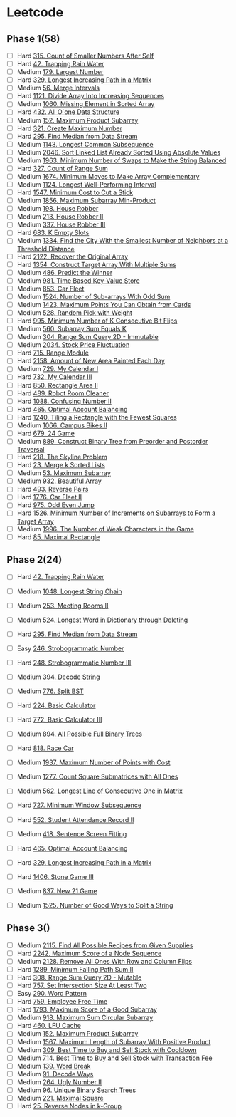 # Leetcode
## Phase 1(58)
- [ ] Hard [315. Count of Smaller Numbers After Self](https://leetcode.com/problems/count-of-smaller-numbers-after-self/)
- [ ] Hard [42. Trapping Rain Water](https://leetcode.com/problems/trapping-rain-water/)
- [ ] Medium [179. Largest Number](https://leetcode.com/problems/largest-number/)
- [ ] Hard [329. Longest Increasing Path in a Matrix](https://leetcode.com/problems/longest-increasing-path-in-a-matrix/)
- [ ] Medium [56. Merge Intervals](https://leetcode.com/problems/merge-intervals/)
- [ ] Hard [1121. Divide Array Into Increasing Sequences](https://leetcode.com/problems/divide-array-into-increasing-sequences/)
- [ ] Medium [1060. Missing Element in Sorted Array](https://leetcode.com/problems/missing-element-in-sorted-array/)
- [ ] Hard [432. All O\`one Data Structure](https://leetcode.com/problems/all-oone-data-structure/)
- [ ] Medium [152. Maximum Product Subarray](https://leetcode.com/problems/maximum-product-subarray/)
- [ ] Hard [321. Create Maximum Number](https://leetcode.com/problems/create-maximum-number/)
- [ ] Hard [295. Find Median from Data Stream](https://leetcode.com/problems/find-median-from-data-stream/)
- [ ] Medium [1143. Longest Common Subsequence](https://leetcode.com/problems/longest-common-subsequence/)
- [ ] Medium [2046. Sort Linked List Already Sorted Using Absolute Values](https://leetcode.com/problems/sort-linked-list-already-sorted-using-absolute-values/)
- [ ] Medium [1963. Minimum Number of Swaps to Make the String Balanced](https://leetcode.com/problems/minimum-number-of-swaps-to-make-the-string-balanced/)
- [ ] Hard [327. Count of Range Sum](https://leetcode.com/problems/count-of-range-sum/)
- [ ] Medium [1674. Minimum Moves to Make Array Complementary](https://leetcode.com/problems/minimum-moves-to-make-array-complementary/)
- [ ] Medium [1124. Longest Well-Performing Interval](https://leetcode.com/problems/longest-well-performing-interval/)
- [ ] Hard [1547. Minimum Cost to Cut a Stick](https://leetcode.com/problems/minimum-cost-to-cut-a-stick/)
- [ ] Medium [1856. Maximum Subarray Min-Product](https://leetcode.com/problems/maximum-subarray-min-product/)
- [ ] Medium [198. House Robber](https://leetcode.com/problems/house-robber/)
- [ ] Medium [213. House Robber II](https://leetcode.com/problems/house-robber-ii/)
- [ ] Medium [337. House Robber III](https://leetcode.com/problems/house-robber-iii/)
- [ ] Hard [683. K Empty Slots](https://leetcode.com/problems/k-empty-slots/)
- [ ] Medium [1334. Find the City With the Smallest Number of Neighbors at a Threshold Distance](https://leetcode.com/problems/find-the-city-with-the-smallest-number-of-neighbors-at-a-threshold-distance/)
- [ ] Hard [2122. Recover the Original Array](https://leetcode.com/problems/recover-the-original-array/)
- [ ] Hard [1354. Construct Target Array With Multiple Sums](https://leetcode.com/problems/construct-target-array-with-multiple-sums/)
- [ ] Medium [486. Predict the Winner](https://leetcode.com/problems/predict-the-winner/)
- [ ] Medium [981. Time Based Key-Value Store](https://leetcode.com/problems/time-based-key-value-store/)
- [ ] Medium [853. Car Fleet](https://leetcode.com/problems/car-fleet/)
- [ ] Medium [1524. Number of Sub-arrays With Odd Sum](https://leetcode.com/problems/number-of-sub-arrays-with-odd-sum/)
- [ ] Medium [1423. Maximum Points You Can Obtain from Cards](https://leetcode.com/problems/maximum-points-you-can-obtain-from-cards/)
- [ ] Medium [528. Random Pick with Weight](https://leetcode.com/problems/random-pick-with-weight/)
- [ ] Hard [995. Minimum Number of K Consecutive Bit Flips](https://leetcode.com/problems/minimum-number-of-k-consecutive-bit-flips/)
- [ ] Medium [560. Subarray Sum Equals K](https://leetcode.com/problems/subarray-sum-equals-k/)
- [ ] Medium [304. Range Sum Query 2D - Immutable](https://leetcode.com/problems/range-sum-query-2d-immutable/)
- [ ] Medium [2034. Stock Price Fluctuation](https://leetcode.com/problems/stock-price-fluctuation/)
- [ ] Hard [715. Range Module](https://leetcode.com/problems/range-module/)
- [ ] Hard [2158. Amount of New Area Painted Each Day](https://leetcode.com/problems/amount-of-new-area-painted-each-day/)
- [ ] Medium [729. My Calendar I](https://leetcode.com/problems/my-calendar-i/)
- [ ] Hard [732. My Calendar III](https://leetcode.com/problems/my-calendar-iii/)
- [ ] Hard [850. Rectangle Area II](https://leetcode.com/problems/rectangle-area-ii/)
- [ ] Hard [489. Robot Room Cleaner](https://leetcode.com/problems/robot-room-cleaner/)
- [ ] Hard [1088. Confusing Number II](https://leetcode.com/problems/confusing-number-ii/)
- [ ] Hard [465. Optimal Account Balancing](https://leetcode.com/problems/optimal-account-balancing/)
- [ ] Hard [1240. Tiling a Rectangle with the Fewest Squares](https://leetcode.com/problems/tiling-a-rectangle-with-the-fewest-squares/)
- [ ] Medium [1066. Campus Bikes II](https://leetcode.com/problems/campus-bikes-ii/)
- [ ] Hard [679. 24 Game](https://leetcode.com/problems/24-game/)
- [ ] Medium [889. Construct Binary Tree from Preorder and Postorder Traversal](https://leetcode.com/problems/construct-binary-tree-from-preorder-and-postorder-traversal/)
- [ ] Hard [218. The Skyline Problem](https://leetcode.com/problems/the-skyline-problem/)
- [ ] Hard [23. Merge k Sorted Lists](https://leetcode.com/problems/merge-k-sorted-lists/)
- [ ] Medium [53. Maximum Subarray](https://leetcode.com/problems/maximum-subarray/)
- [ ] Medium [932. Beautiful Array](https://leetcode.com/problems/beautiful-array/)
- [ ] Hard [493. Reverse Pairs](https://leetcode.com/problems/reverse-pairs/)
- [ ] Hard [1776. Car Fleet II](https://leetcode.com/problems/car-fleet-ii/)
- [ ] Hard [975. Odd Even Jump](https://leetcode.com/problems/odd-even-jump/)
- [ ] Hard [1526. Minimum Number of Increments on Subarrays to Form a Target Array](https://leetcode.com/problems/minimum-number-of-increments-on-subarrays-to-form-a-target-array/)
- [ ] Medium [1996. The Number of Weak Characters in the Game](https://leetcode.com/problems/the-number-of-weak-characters-in-the-game/)
- [ ] Hard [85. Maximal Rectangle](https://leetcode.com/problems/maximal-rectangle/)

## Phase 2(24)
- [ ] Hard [42. Trapping Rain Water](https://leetcode.com/problems/trapping-rain-water/)
- [ ] Medium [1048. Longest String Chain](https://leetcode.com/problems/longest-string-chain/)
- [ ] Medium [253. Meeting Rooms II](https://leetcode.com/problems/meeting-rooms-ii/)
- [ ] Medium [524. Longest Word in Dictionary through Deleting](https://leetcode.com/problems/longest-word-in-dictionary-through-deleting/)
- [ ] Hard [295. Find Median from Data Stream](https://leetcode.com/problems/find-median-from-data-stream/)
- [ ] Easy [246. Strobogrammatic Number](https://leetcode.com/problems/strobogrammatic-number/)
- [ ] Hard [248. Strobogrammatic Number III](https://leetcode.com/problems/strobogrammatic-number-iii/)
- [ ] Medium [394. Decode String](https://leetcode.com/problems/decode-string/)
- [ ] Medium [776. Split BST](https://leetcode.com/problems/split-bst/)
- [ ] Hard [224. Basic Calculator](https://leetcode.com/problems/basic-calculator/)
- [ ] Hard [772. Basic Calculator III](https://leetcode.com/problems/basic-calculator-iii/)
- [ ] Medium [894. All Possible Full Binary Trees](https://leetcode.com/problems/all-possible-full-binary-trees/)
- [ ] Hard [818. Race Car](https://leetcode.com/problems/race-car/)
- [ ] Medium [1937. Maximum Number of Points with Cost](https://leetcode.com/problems/maximum-number-of-points-with-cost/)
- [ ] Medium [1277. Count Square Submatrices with All Ones](https://leetcode.com/problems/count-square-submatrices-with-all-ones/)
- [ ] Medium [562. Longest Line of Consecutive One in Matrix](https://leetcode.com/problems/longest-line-of-consecutive-one-in-matrix/)
- [ ] Hard [727. Minimum Window Subsequence](https://leetcode.com/problems/minimum-window-subsequence/)
- [ ] Hard [552. Student Attendance Record II](https://leetcode.com/problems/student-attendance-record-ii/)
- [ ] Medium [418. Sentence Screen Fitting](https://leetcode.com/problems/sentence-screen-fitting/)
- [ ] Hard [465. Optimal Account Balancing](https://leetcode.com/problems/optimal-account-balancing/)
- [ ] Hard [329. Longest Increasing Path in a Matrix](https://leetcode.com/problems/longest-increasing-path-in-a-matrix/)
- [ ] Hard [1406. Stone Game III](https://leetcode.com/problems/stone-game-iii/)
- [ ] Medium [837. New 21 Game](https://leetcode.com/problems/new-21-game/)
- [ ] Medium [1525. Number of Good Ways to Split a String](https://leetcode.com/problems/number-of-good-ways-to-split-a-string/)


## Phase 3()
- [ ] Medium [2115. Find All Possible Recipes from Given Supplies](https://leetcode.com/problems/find-all-possible-recipes-from-given-supplies/)
- [ ] Hard [2242. Maximum Score of a Node Sequence](https://leetcode.com/problems/maximum-score-of-a-node-sequence/)
- [ ] Medium [2128. Remove All Ones With Row and Column Flips](https://leetcode.com/problems/remove-all-ones-with-row-and-column-flips/)
- [ ] Hard [1289. Minimum Falling Path Sum II](https://leetcode.com/problems/minimum-falling-path-sum-ii/)
- [ ] Hard [308. Range Sum Query 2D - Mutable](https://leetcode.com/problems/range-sum-query-2d-mutable/)
- [ ] Hard [757. Set Intersection Size At Least Two](https://leetcode.com/problems/set-intersection-size-at-least-two/)
- [ ] Easy [290. Word Pattern](https://leetcode.com/problems/word-pattern/)
- [ ] Hard [759. Employee Free Time](https://leetcode.com/problems/employee-free-time/)
- [ ] Hard [1793. Maximum Score of a Good Subarray](https://leetcode.com/problems/maximum-score-of-a-good-subarray/)
- [ ] Medium [918. Maximum Sum Circular Subarray](https://leetcode.com/problems/maximum-sum-circular-subarray/)
- [ ] Hard [460. LFU Cache](https://leetcode.com/problems/lfu-cache/)
- [ ] Medium [152. Maximum Product Subarray](https://leetcode.com/problems/maximum-product-subarray/)
- [ ] Medium [1567. Maximum Length of Subarray With Positive Product](https://leetcode.com/problems/maximum-length-of-subarray-with-positive-product/)
- [ ] Medium [309. Best Time to Buy and Sell Stock with Cooldown](https://leetcode.com/problems/best-time-to-buy-and-sell-stock-with-cooldown/)
- [ ] Medium [714. Best Time to Buy and Sell Stock with Transaction Fee](https://leetcode.com/problems/best-time-to-buy-and-sell-stock-with-transaction-fee/)
- [ ] Medium [139. Word Break](https://leetcode.com/problems/word-break/)
- [ ] Medium [91. Decode Ways](https://leetcode.com/problems/decode-ways/)
- [ ] Medium [264. Ugly Number II](https://leetcode.com/problems/ugly-number-ii/)
- [ ] Medium [96. Unique Binary Search Trees](https://leetcode.com/problems/unique-binary-search-trees/)
- [ ] Medium [221. Maximal Square](https://leetcode.com/problems/maximal-square/)
- [ ] Hard [25. Reverse Nodes in k-Group](https://leetcode.com/problems/reverse-nodes-in-k-group/description/)
